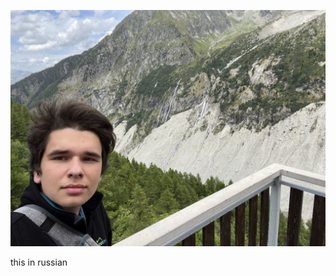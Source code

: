 ---
---

![Я у "Mer de Glace" в Шамони, Франция](/src/assets/img/base/about_portrait.jpg)

this in russian